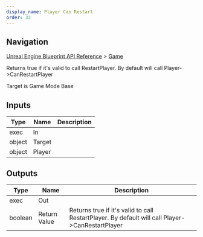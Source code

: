 ```yaml
---
display_name: Player Can Restart
order: 33
---
```

## Navigation

[Unreal Engine Blueprint API Reference](https://dev.epicgames.com/documentation/en-us/unreal-engine/BlueprintAPI) > [Game](https://dev.epicgames.com/documentation/en-us/unreal-engine/BlueprintAPI/Game)

Returns true if it's valid to call RestartPlayer. By default will call Player->CanRestartPlayer

Target is Game Mode Base

## Inputs

| Type | Name | Description |
| --- | --- | --- |
| exec | In |  |
| object | Target |  |
| object | Player |  |

## Outputs

| Type | Name | Description |
| --- | --- | --- |
| exec | Out |  |
| boolean | Return Value | Returns true if it's valid to call RestartPlayer. By default will call Player->CanRestartPlayer |
